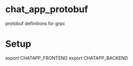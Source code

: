 # chat_app_protobuf
protobuf definitions for grpc

# Setup
export CHATAPP_FRONTEND <location>
export CHATAPP_BACKEND <location>
